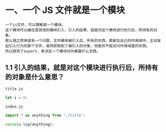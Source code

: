 # 一、一个 JS 文件就是一个模块

```
一个js文件，可以理解成一个模块。
这个模块可以被任意其他的模块引入，引入的结果，就是对这个模块进行执行后，所持有的对象。
那么随之而来就有一个问题，文件模块被引入后，所有的东西，都是在自己的作用域中，主动发起引入行为的那个文件，虽然获取到了被引入的对象，但是并不能访问作用域里的东西。
所以提供了export，来决定一个模块对外暴露什么东西。
```

## 1.1 引入的结果，就是对这个模块进行执行后，所持有的对象是什么意思？

`title.js`

```javascript
let i = 0;
```

`index.js`

```javascript
import * as anything from "./title";

console.log(anything);

```
